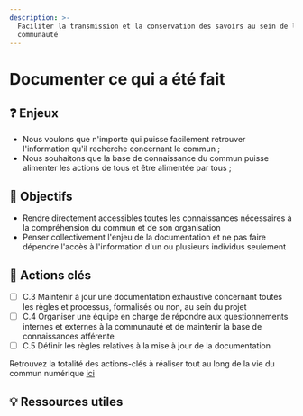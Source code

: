 ```yaml
---
description: >-
  Faciliter la transmission et la conservation des savoirs au sein de la
  communauté
---
```


# Documenter ce qui a été fait

## ❓ Enjeux

* Nous voulons que n'importe qui puisse facilement retrouver l'information qu'il recherche concernant le commun ;
* Nous souhaitons que la base de connaissance du commun puisse alimenter les actions de tous et être alimentée par tous ;

## 🎯 Objectifs

* Rendre directement accessibles toutes les connaissances nécessaires à la compréhension du commun et de son organisation
* Penser collectivement l'enjeu de la documentation et ne pas faire dépendre l'accès à l'information d'un ou plusieurs individus seulement 

## 📑 Actions clés

* [ ] C.3 Maintenir à jour une documentation exhaustive concernant toutes les règles et processus, formalisés ou non, au sein du projet 
* [ ] C.4 Organiser une équipe en charge de répondre aux questionnements internes et externes à la communauté et de maintenir la base de connaissances afférente 
* [ ] C.5 Définir les règles relatives à la mise à jour de la documentation

Retrouvez la totalité des actions-clés à réaliser tout au long de la vie du commun numérique [ici](../recapitulatif-des-actions-cles.md)

## 💡 Ressources utiles

